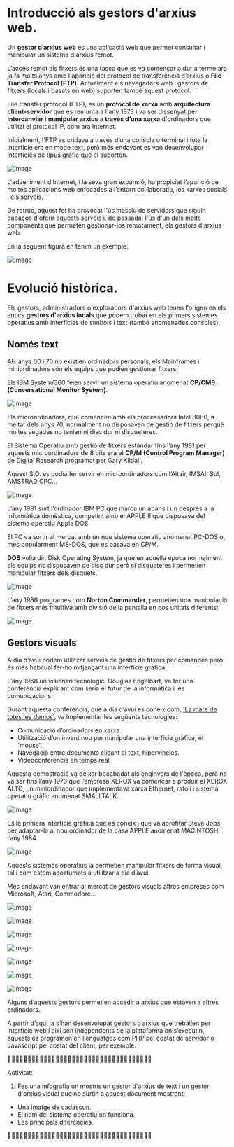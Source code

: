 # Introducció als gestors d'arxius web.

Un **gestor d’arxius web** és una aplicació web que permet consultar i manipular un sistema d'arxius remot.

L’accés remot als fitxers és una tasca que es va començar a dur a terme ara ja fa molts anys amb l'aparició del protocol de transferència d’arxius o **File Transfer Protocol (FTP)**. Actualment els navegadors web i gestors de fitxers (locals i basats en web) suporten també aquest protocol.

File transfer protocol (FTP), és un **protocol de xarxa** amb **arquitectura client-servidor** que es remunta a l'any 1973 i va ser dissenyat per **intercanviar** i **manipular arxius** a **través d’una xarxa** d'ordinadors que utilitzi el protocol IP, com ara Internet. 

Inicialment, l'FTP es cridava a través d’una consola o terminal i tota la interfície era en mode text, però més endavant es van desenvolupar interfícies de tipus gràfic que el suporten.

![image](https://github.com/XaSaFa/MP08-23-24/assets/110727546/ae136e18-b225-4b80-88b5-8be79e1947aa)

L'adveniment d’Internet, i la seva gran expansió, ha propiciat l’aparició de moltes aplicacions web enfocades a l’entorn col·laboratiu, les xarxes socials i els serveis. 

De retruc, aquest fet ha provocat l'ús massiu de servidors que siguin capaços d'oferir aquests serveis i, de passada, l'ús d'un dels molts components que permeten gestionar-los remotament, els gestors d'arxius web. 

En la següent figura en tenim un exemple. 

![image](https://github.com/XaSaFa/MP08-23-24/assets/110727546/5847a1a0-9547-4c90-8117-db4d327f3f08)

# Evolució històrica.

Els gestors, administradors o exploradors d'arxius web tenen l'origen en els antics **gestors d'arxius locals** que podem trobar en els primers sistemes operatius amb interfícies de símbols i text (també anomenades consoles). 

## Només text

Als anys 60 i 70 no existien ordinadors personals, els Mainframes i miniordinadors són els equips que podien gestionar fitxers.

Els IBM System/360 feien servir un sistema operatiu anomenat **CP/CMS (Conversational Monitor System)**.

![image](https://github.com/XaSaFa/MP08-23-24/assets/110727546/49487d1b-9aec-457d-8075-ba2e152ad717)

Els microordinadors, que comencen amb els processadors Intel 8080, a meitat dels anys 70, normalment no disposaven de gestió de fitxers perquè moltes vegades no tenien ni disc dur ni disqueteres.

El Sistema Operatiu amb gestió de fitxers estándar fins l’any 1981 per aquests microordinadors de 8 bits era el **CP/M (Control Program Manager)** de Digital Research programat per Gary Kildall. 

Aquest S.O. es podia fer servir en microordinadors com l’Altair, IMSAI, Sol, AMSTRAD CPC…

![image](https://github.com/XaSaFa/MP08-23-24/assets/110727546/1a469986-e8ba-4804-900e-ab5652c2c730)

L’any 1981 surt l’ordinador IBM PC que marca un abans i un després a la informàtica domèstica, competint amb el APPLE II que disposava del sistema operatiu Apple DOS.

El PC va sortir al mercat amb un nou sistema operatiu anomenat PC-DOS o, més popularment MS-DOS, que es basava en CP/M.

**DOS** volia dir, Disk Operating System, ja que en aquella época normalment els equips no disposaven de disc dur però si disqueteres i permetien manipular fitxers dels disquets.

![image](https://github.com/XaSaFa/MP08-23-24/assets/110727546/609d8081-c69f-4f7c-bb23-4f86faac0b64)

L’any 1986 programes com **Norton Commander**, permetien una manipulació de fitxers més intuïtiva amb divisió de la pantalla en dos unitats diferents:

![image](https://github.com/XaSaFa/MP08-23-24/assets/110727546/b545ccdd-abd0-4d1d-b2fe-64c66e32b479)

## Gestors visuals

A dia d’avui podem utilitzar serveis de gestió de fitxers per comandes però és més habitual fer-ho mitjançant una interfície gràfica.

L’any 1968 un visionari tecnològic, Douglas Engelbart, va fer una conferència explicant com seria el futur de la informàtica i les comunicacions.

Durant aquesta conferència, que a dia d’avui es coneix com, ['La mare de totes les demos'](https://www.youtube.com/watch?v=yJDv-zdhzMY), va implementar les següents tecnologies:

- Comunicació d’ordinadors en xarxa.
- Utilització d’un invent nou per manipular una interfície gràfica, el 'mouse'.
- Navegació entre documents clicant al text, hipervincles.
- Videoconferència en temps real.

Aquesta demostració va deixar bocabadat als enginyers de l'època, però no va ser fins l’any 1973 que l’empresa XEROX va començar a produir el XEROX ALTO, un miniordinador que implementava xarxa Ethernet, ratolí i sistema operatiu gràfic anomenat SMALLTALK.

![image](https://github.com/XaSaFa/MP08-23-24/assets/110727546/baa93e26-d628-4f76-9461-87cef1dbe20e)

Es la primera interfície gràfica que es coneix i que va aprofitar Steve Jobs per adaptar-la al nou ordinador de la casa APPLE anomenat MACINTOSH, l’any 1984.

![image](https://github.com/XaSaFa/MP08-23-24/assets/110727546/c62dfa4a-ff8f-43ed-b206-3b266e4866d3)

Aquests sistemes operatius ja permetien manipular fitxers de forma visual, tal i com estem acostumats a utilitzar a dia d’avui.

Més endavant van entrar al mercat de gestors visuals altres empreses com Microsoft, Atari, Commodore…

![image](https://github.com/XaSaFa/MP08-23-24/assets/110727546/53caaaae-4b29-439f-9f40-b0ea4d1ec962)

![image](https://github.com/XaSaFa/MP08-23-24/assets/110727546/742ef8a5-5fa6-46ed-abae-7d3522be1630)

![image](https://github.com/XaSaFa/MP08-23-24/assets/110727546/d2dc6d88-cd0c-43ce-96a3-b9fa292c9988)

![image](https://github.com/XaSaFa/MP08-23-24/assets/110727546/7e904b90-5f27-448f-9ed4-a63acff95932)

![image](https://github.com/XaSaFa/MP08-23-24/assets/110727546/0c2c1a27-4336-4d3e-86f4-b5eb0157de6e)

![image](https://github.com/XaSaFa/MP08-23-24/assets/110727546/fefd2136-5ed3-432e-8ae3-64774f8cdd29)

![image](https://github.com/XaSaFa/MP08-23-24/assets/110727546/ca6628a5-acbd-4c17-9260-baee29d7dfc3)

Alguns d’aquests gestors permetien accedir a arxius que estaven a altres ordinadors.

A partir d’aquí ja s’han desenvolupat gestors d’arxius que treballen per interfície web i així són independents de la plataforma on s’executin, aquests es programen en llenguatges com PHP pel costat de servidor o Javascript pel costat del client, per exemple.

🔎🔎🔎🔎🔎🔎🔎🔎🔎🔎🔎🔎🔎🔎🔎🔎🔎🔎🔎🔎🔎🔎🔎🔎🔎🔎🔎🔎🔎🔎🔎🔎🔎🔎🔎🔎

Activitat:

1. Fes una infografia on mostris un gestor d'arxius de text i un gestor d'arxius visual que no surtin a aquest document mostrant:

- Una imatge de cadascun.
- El nom del sistema operatiu on funciona.
- Les principals diferències.

🔎🔎🔎🔎🔎🔎🔎🔎🔎🔎🔎🔎🔎🔎🔎🔎🔎🔎🔎🔎🔎🔎🔎🔎🔎🔎🔎🔎🔎🔎🔎🔎🔎🔎🔎🔎

